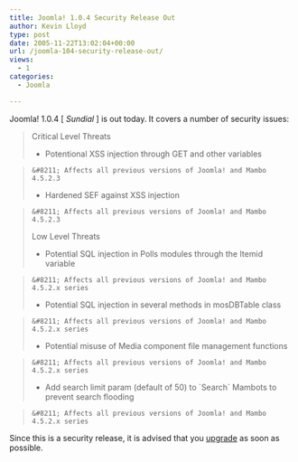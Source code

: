 ```yaml
---
title: Joomla! 1.0.4 Security Release Out
author: Kevin Lloyd
type: post
date: 2005-11-22T13:02:04+00:00
url: /joomla-104-security-release-out/
views:
  - 1
categories:
  - Joomla

---
```

Joomla! 1.0.4 [ _Sundial_ ] is out today. It covers a number of security issues:

> Critical Level Threats
> 
>   * Potentional XSS injection through GET and other variables
  
>     &#8211; Affects all previous versions of Joomla! and Mambo 4.5.2.3
>   * Hardened SEF against XSS injection
  
>     &#8211; Affects all previous versions of Joomla! and Mambo 4.5.2.3
> 
> Low Level Threats
> 
>   * Potential SQL injection in Polls modules through the Itemid variable
  
>     &#8211; Affects all previous versions of Joomla! and Mambo 4.5.2.x series
>   * Potential SQL injection in several methods in mosDBTable class
  
>     &#8211; Affects all previous versions of Joomla! and Mambo 4.5.2.x series
>   * Potential misuse of Media component file management functions
  
>     &#8211; Affects all previous versions of Joomla! and Mambo 4.5.2.x series
>   * Add search limit param (default of 50) to \`Search\` Mambots to prevent search flooding
  
>     &#8211; Affects all previous versions of Joomla! and Mambo 4.5.2.x series

Since this is a security release, it is advised that you [upgrade][1] as soon as possible.

 [1]: http://www.joomla.org/index.php?option=com_content&task=view&id=498&Itemid=74 "Upgrade Joomla"